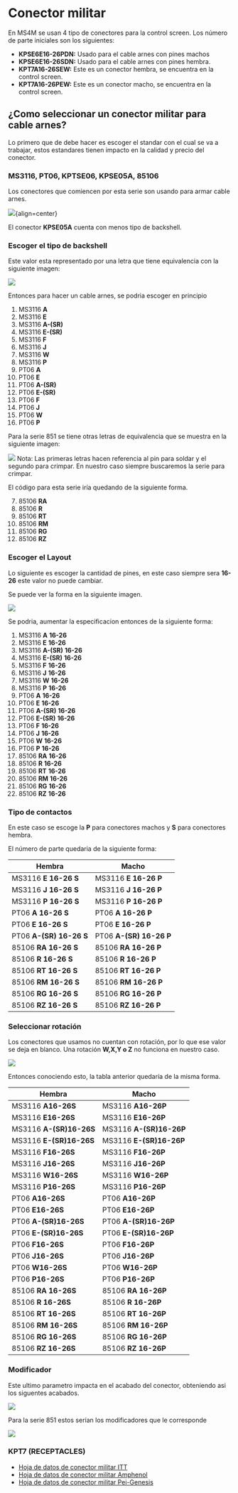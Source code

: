 # Conector militar
En MS4M se usan 4 tipo de conectores para la control screen. Los número de parte iniciales son los siguientes:

* **KPSE6E16-26PDN:** Usado para el cable arnes con pines machos
* **KPSE6E16-26SDN:** Usado para el cable arnes con pines hembra.
* **KPT7A16-26SEW:** Este es un conector hembra, se encuentra en la control screen.
* **KPT7A16-26PEW:** Este es un conector macho, se encuentra en la control screen.

## ¿Como seleccionar un conector militar para cable arnes?

Lo primero que de debe hacer es escoger el standar con el cual se va a trabajar, estos estandares tienen impacto en la calidad y precio del conector.

### MS3116, PT06, KPTSE06, KPSE05A, 85106
Los conectores que comiencen por esta serie son usando para armar cable arnes.

![](../assets/img/conector_militar_2.png){align=center}


El conector **KPSE05A** cuenta con menos tipo de backshell.

### Escoger el tipo de backshell

Este valor esta representado por una letra que tiene equivalencia con la siguiente imagen:

![](../assets/img/conector_militar_3.png)

Entonces para hacer un cable arnes, se podria escoger en principio

1. MS3116 **A**  
2. MS3116 **E**
3. MS3116 **A-(SR)**
4. MS3116 **E-(SR)**  
5. MS3116 **F**
6. MS3116 **J**
7. MS3116 **W**
8. MS3116 **P**
9. PT06 **A**
10. PT06 **E**
11. PT06 **A-(SR)**
12. PT06 **E-(SR)**
13. PT06 **F**
14. PT06 **J**
15. PT06 **W**
16. PT06 **P**

Para la serie 851 se tiene otras letras de equivalencia que se muestra en la siguiente imagen:

![](../assets/img/conector_militar_8.png)
Nota: Las primeras letras hacen referencia al pin para soldar y el segundo para crimpar. En nuestro caso siempre buscaremos 
la serie para crimpar.

El código para esta serie iría quedando de la siguiente forma.

7. 85106 **RA**
8. 85106 **R**
9. 85106 **RT**
10. 85106 **RM**
11. 85106 **RG**
12. 85106 **RZ**

### Escoger el Layout

Lo siguiente es escoger la cantidad de pines, en este caso siempre sera **16-26** este valor no puede cambiar.

Se puede ver la forma en la siguiente imagen.

![](../assets/img/conector_militar_4.png)

Se podria, aumentar la especificacion entonces de la siguiente forma:

1. MS3116 **A** **16-26**
2. MS3116 **E** **16-26**
3. MS3116 **A-(SR)** **16-26**
4. MS3116 **E-(SR)** **16-26**
5. MS3116 **F** **16-26**
6. MS3116 **J** **16-26**
7. MS3116 **W** **16-26**
8. MS3116 **P** **16-26**
9. PT06 **A** **16-26**
10. PT06 **E** **16-26**
11. PT06 **A-(SR)** **16-26**
12. PT06 **E-(SR)** **16-26**
13. PT06 **F** **16-26**
14. PT06 **J** **16-26**
15. PT06 **W** **16-26**
16. PT06 **P** **16-26**
17. 85106 **RA** **16-26**
18. 85106 **R** **16-26**
19. 85106 **RT** **16-26**
20. 85106 **RM** **16-26**
21. 85106 **RG** **16-26**
22. 85106 **RZ** **16-26**


### Tipo de contactos

En este caso se escoge la **P** para conectores machos y **S** para conectores hembra.

El número de parte quedaria de la siguiente forma:

| **Hembra**                 | **Macho**                  |
|------------------------|------------------------|
| MS3116 **E** **16-26** **S**  | MS3116 **E** **16-26** **P** |
| MS3116 **J** **16-26** **S**  | MS3116 **J** **16-26** **P** |
| MS3116 **P** **16-26** **S**  |  MS3116 **P** **16-26** **P**|
| PT06 **A** **16-26** **S**    | PT06 **A** **16-26** **P**|
| PT06 **E** **16-26** **S**    |PT06 **E** **16-26** **P**|
|PT06 **A-(SR)** **16-26** **S**|PT06 **A-(SR)** **16-26** **P**|
|85106 **RA** **16-26** **S**    |85106 **RA** **16-26** **P**|
|85106 **R** **16-26** **S**    |85106 **R** **16-26** **P**|
|85106 **RT** **16-26** **S**    |85106 **RT** **16-26** **P**|
|85106 **RM** **16-26** **S**    |85106 **RM** **16-26** **P**|
|85106 **RG** **16-26** **S**    |85106 **RG** **16-26** **P**|
|85106 **RZ** **16-26** **S**    |85106 **RZ** **16-26** **P**|


### Seleccionar rotación

Los conectores que usamos no cuentan con rotación, por lo que ese valor se deja en blanco. Una rotación **W,X,Y o Z** no funciona en nuestro caso.

![](../assets/img/conector_militar_5.png)

Entonces conociendo esto, la tabla anterior quedaría de la misma forma.

| **Hembra**                 | **Macho**                  |
|------------------------|------------------------|
| MS3116 **A16-26S**   | MS3116 **A16-26P** |
| MS3116 **E16-26S**   | MS3116 **E16-26P** |
| MS3116 **A-(SR)16-26S**   |  MS3116 **A-(SR)16-26P**|
| MS3116 **E-(SR)16-26S**   | MS3116 **E-(SR)16-26P** |
| MS3116 **F16-26S**   | MS3116 **F16-26P** |
| MS3116 **J16-26S**   |  MS3116 **J16-26P**|
| MS3116 **W16-26S**   | MS3116 **W16-26P** |
| MS3116 **P16-26S**   |  MS3116 **P16-26P**|
| PT06 **A16-26S**     | PT06 **A16-26P**|
| PT06 **E16-26S**     |PT06 **E16-26P**|
|PT06 **A-(SR)16-26S** |PT06 **A-(SR)16-26P**|
|PT06 **E-(SR)16-26S** |PT06 **E-(SR)16-26P**|
| PT06 **F16-26S**     | PT06 **F16-26P**|
| PT06 **J16-26S**     |PT06 **J16-26P**|
| PT06 **W16-26S**     | PT06 **W16-26P**|
| PT06 **P16-26S**     |PT06 **P16-26P**|
|85106 **RA 16-26S**    |85106 **RA 16-26P**|
|85106 **R 16-26S**    |85106 **R 16-26P**|
|85106 **RT 16-26S**    |85106 **RT 16-26P**|
|85106 **RM 16-26S**    |85106 **RM 16-26P**|
|85106 **RG 16-26S**    |85106 **RG 16-26P**|
|85106 **RZ 16-26S**    |85106 **RZ 16-26P**|

### Modificador

Este ultimo parametro impacta en el acabado del conector, obteniendo asi los siguentes acabados.

![](../assets/img/conector_militar_6.png)

Para la serie 851 estos serían los modificadores que le corresponde

![](../assets/img/conector_militar_7.png) 












### KPT7 (RECEPTACLES)


* [Hoja de datos de conector militar ITT](https://www.peigenesis.com/images/products/pdf/fullspec_can__kpse.pdf)
* [Hoja de datos de conector militar Amphenol](https://www.peigenesis.com/images/content/pei_tabs/amphenol/pt-ptse-series/new-thumbs/123-146_pt_series.pdf)
* [Hoja de datos de conector militar Pei-Genesis](https://www.peigenesis.com/images/content/pei_tabs/souriau/851-series/eaton-souriau-MILDTL26482-connector-851-catalog-en-us.pdf)
